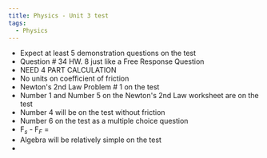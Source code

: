 ```yaml
---
title: Physics - Unit 3 test
tags:
  - Physics
---
```

- Expect at least 5 demonstration questions on the test
- Question # 34 HW. 8 just like a Free Response Question
- NEED 4 PART CALCULATION
- No units on coefficient of friction
- Newton's 2nd Law Problem # 1 on the test
- Number 1 and Number 5 on the Newton's 2nd Law worksheet are on the test
- Number 4 will be on the test without friction
- Number 6 on the test as a multiple choice question
- F$_s$ - F$_F$ = 
- Algebra will be relatively simple on the test
- 

